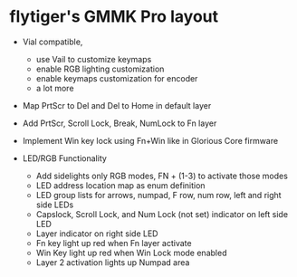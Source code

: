 # flytiger's GMMK Pro layout

- Vial compatible,
    - use Vail to customize keymaps
    - enable RGB lighting customization
    - enable keymaps customization for encoder
    - a lot more
- Map PrtScr to Del and Del to Home in default layer
- Add PrtScr, Scroll Lock, Break, NumLock to Fn layer
- Implement Win key lock using Fn+Win like in Glorious Core firmware

    
- LED/RGB Functionality
    - Add sidelights only RGB modes, FN + (1-3) to activate those modes
    - LED address location map as enum definition
    - LED group lists for arrows, numpad, F row, num row, left and right side LEDs
    - Capslock, Scroll Lock, and Num Lock (not set) indicator on left side LED
    - Layer indicator on right side LED
    - Fn key light up red when Fn layer activate
    - Win Key light up red when Win Lock mode enabled
    - Layer 2 activation lights up Numpad area